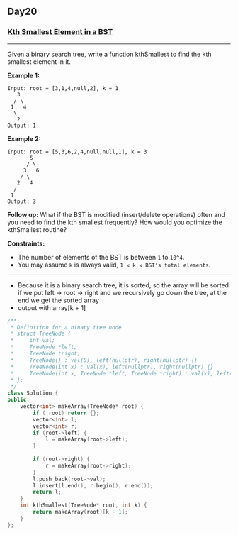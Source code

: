 ## Day20

### [Kth Smallest Element in a BST](https://leetcode.com/explore/featured/card/may-leetcoding-challenge/536/week-3-may-15th-may-21st/3335/)

---

Given a binary search tree, write a function kthSmallest to find the kth smallest element in it.

**Example 1:**
```
Input: root = [3,1,4,null,2], k = 1
   3
  / \
 1   4
  \
   2
Output: 1
```

**Example 2:**
```
Input: root = [5,3,6,2,4,null,null,1], k = 3
       5
      / \
     3   6
    / \
   2   4
  /
 1
Output: 3
```

**Follow up:**
What if the BST is modified (insert/delete operations) often and you need to find the kth smallest frequently? How would you optimize the kthSmallest routine?

**Constraints:**

- The number of elements of the BST is between `1` to `10^4`.
- You may assume `k` is always valid, `1 ≤ k ≤ BST's total elements`.

---
- Because it is a binary search tree, it is sorted, so the array will be sorted if we put left -> root -> right and we recursively go down the tree, at the end we get the sorted array 
- output with array[k + 1]


```cpp
/**
 * Definition for a binary tree node.
 * struct TreeNode {
 *     int val;
 *     TreeNode *left;
 *     TreeNode *right;
 *     TreeNode() : val(0), left(nullptr), right(nullptr) {}
 *     TreeNode(int x) : val(x), left(nullptr), right(nullptr) {}
 *     TreeNode(int x, TreeNode *left, TreeNode *right) : val(x), left(left), right(right) {}
 * };
 */
class Solution {
public:
    vector<int> makeArray(TreeNode* root) {
        if (!root) return {};         
        vector<int> l;
        vector<int> r;
        if (root->left) {
            l = makeArray(root->left);    
        }
        
        if (root->right) {
            r = makeArray(root->right);
        }
        l.push_back(root->val);
        l.insert(l.end(), r.begin(), r.end());
        return l;
    }
    int kthSmallest(TreeNode* root, int k) {
        return makeArray(root)[k - 1];
    }
};
```